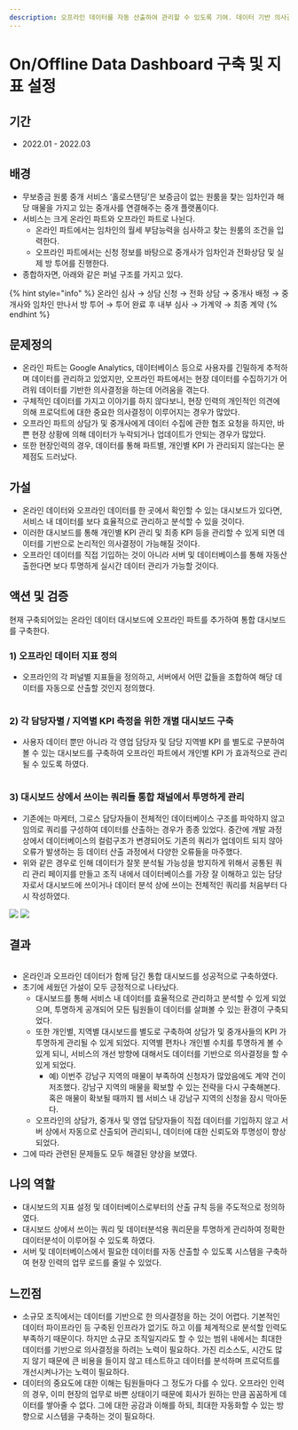 ```yaml
---
description: 오프라인 데이터를 자동 산출하여 관리할 수 있도록 기여. 데이터 기반 의사결정 환경을 구축
---
```


# On/Offline Data Dashboard 구축 및 지표 설정

## 기간

* 2022.01 - 2022.03

## 배경

* 무보증금 원룸 중개 서비스 ‘홀로스탠딩’은 보증금이 없는 원룸을 찾는 임차인과 해당 매물을 가지고 있는 중개사를 연결해주는 중개 플랫폼이다.
* 서비스는 크게 온라인 파트와 오프라인 파트로 나뉜다.
  * 온라인 파트에서는 임차인의 월세 부담능력을 심사하고 찾는 원룸의 조건을 입력한다.
  * 오프라인 파트에서는 신청 정보를 바탕으로 중개사가 임차인과 전화상담 및 실제 방 투어를 진행한다.
* 종합하자면, 아래와 같은 퍼널 구조를 가지고 있다.

{% hint style="info" %}
온라인 심사 → 상담 신청 → 전화 상담 → 중개사 배정 → 중개사와 임차인 만나서 방 투어 → 투어 완료 후 내부 심사 → 가계약 → 최종 계약
{% endhint %}

## 문제정의

* 온라인 파트는 Google Analytics, 데이터베이스 등으로 사용자를 긴밀하게 추적하며 데이터를 관리하고 있었지만, 오프라인 파트에서는 현장 데이터를 수집하기가 어려워 데이터를 기반한 의사결정을 하는데 어려움을 겪는다.&#x20;
* 구체적인 데이터를 가지고 이야기를 하지 않다보니, 현장 인력의 개인적인 의견에 의해 프로덕트에 대한 중요한 의사결정이 이루어지는 경우가 많았다.
* 오프라인 파트의 상담가 및 중개사에게 데이터 수집에 관한 협조 요청을 하지만, 바쁜 현장 상황에 의해 데이터가 누락되거나 업데이트가 안되는 경우가 많았다.
* 또한 현장인력의 경우, 데이터를 통해 파트별, 개인별 KPI 가 관리되지 않는다는 문제점도 드러났다.

## 가설

* 온라인 데이터와 오프라인 데이터를 한 곳에서 확인할 수 있는 대시보드가 있다면, 서비스 내 데이터를 보다 효율적으로 관리하고 분석할 수 있을 것이다.
* 이러한 대시보드를 통해 개인별 KPI 관리 및 최종 KPI 등을 관리할 수 있게 되면 데이터를 기반으로 논리적인 의사결정이 가능해질 것이다.
* 오프라인 데이터를 직접 기입하는 것이 아니라 서버 및 데이터베이스를 통해 자동산출한다면 보다 투명하게 실시간 데이터 관리가 가능할 것이다.

## 액션 및 검증

현재 구축되어있는 온라인 데이터 대시보드에 오프라인 파트를 추가하여 통합 대시보드를 구축한다.

### **1) 오프라인 데이터 지표 정의**

* 오프라인의 각 퍼널별 지표들을 정의하고, 서버에서 어떤 값들을 조합하여 해당 데이터를 자동으로 산출할 것인지 정의했다.

<figure><img src="../../.gitbook/assets/image (100).png" alt=""><figcaption></figcaption></figure>

### **2) 각 담당자별 / 지역별 KPI 측정을 위한 개별 대시보드 구축**

* 사용자 데이터 뿐만 아니라 각 영업 담당자 및 담당 지역별 KPI 를 별도로 구분하여 볼 수 있는 대시보드를 구축하여 오프라인 파트에서 개인별 KPI 가 효과적으로 관리될 수 있도록 하였다.

<figure><img src="../../.gitbook/assets/image (96).png" alt=""><figcaption></figcaption></figure>

### **3) 대시보드 상에서 쓰이는 쿼리들 통합 채널에서 투명하게 관리**

* 기존에는 마케터, 그로스 담당자들이 전체적인 데이터베이스 구조를 파악하지 않고 임의로 쿼리를 구성하여 데이터를 산출하는 경우가 종종 있었다. 중간에 개발 과정상에서 데이터베이스의 컬럼구조가 변경되어도 기존의 쿼리가 업데이트 되지 않아 오류가 발생하는 등 데이터 산출 과정에서 다양한 오류들을 마주했다.
* 위와 같은 경우로 인해 데이터가 잘못 분석될 가능성을 방지하게 위해서 공통된 쿼리 관리 페이지를 만들고 조직 내에서 데이터베이스를 가장 잘 이해하고 있는 담당자로서 대시보드에 쓰이거나 데이터 분석 상에 쓰이는 전체적인 쿼리를 처음부터 다시 작성하였다.

![](<../../.gitbook/assets/image (91).png>)  ![](<../../.gitbook/assets/image (1) (1).png>)

## 결과

<figure><img src="../../.gitbook/assets/image (10).png" alt=""><figcaption></figcaption></figure>

* 온라인과 오프라인 데이터가 함께 담긴 통합 대시보드를 성공적으로 구축하였다.
* 초기에 세웠던 가설이 모두 긍정적으로 나타났다.
  * 대시보드를 통해 서비스 내 데이터를 효율적으로 관리하고 분석할 수 있게 되었으며, 투명하게 공개되어 모든 팀원들이 데이터를 살펴볼 수 있는 환경이 구축되었다.
  * 또한 개인별, 지역별 대시보드를 별도로 구축하여 상담가 및 중개사들의 KPI 가 투명하게 관리될 수 있게 되었다. 지역별 편차나 개인별 수치를 투명하게 볼 수 있게 되니, 서비스의 개선 방향에 대해서도 데이터를 기반으로 의사결정을 할 수 있게 되었다.
    * 예) 이번주 강남구 지역의 매물이 부족하여 신청자가 많았음에도 계약 건이 저조했다. 강남구 지역의 매물을 확보할 수 있는 전략을 다시 구축해본다. 혹은 매물이 확보될 때까지 웹 서비스 내 강남구 지역의 신청을 잠시 막아둔다.
  * 오프라인의 상담가, 중개사 및 영업 담당자들이 직접 데이터를 기입하지 않고 서버 상에서 자동으로 산출되어 관리되니, 데이터에 대한 신뢰도와 투명성이 향상 되었다.
* 그에 따라 관련된 문제들도 모두 해결된 양상을 보였다.

## 나의 역할

* 대시보드의 지표 설정 및 데이터베이스로부터의 산출 규칙 등을 주도적으로 정의하였다.
* 대시보드 상에서 쓰이는 쿼리 및 데이터분석용 쿼리문을 투명하게 관리하여 정확한 데이터분석이 이루어질 수 있도록 하였다.
* 서버 및 데이터베이스에서 필요한 데이터를 자동 산출할 수 있도록 시스템을 구축하여 현장 인력의 업무 로드를 줄일 수 있었다.

## 느낀점

* 소규모 조직에서는 데이터를 기반으로 한 의사결정을 하는 것이 어렵다. 기본적인 데이터 파이프라인 등 구축된 인프라가 없기도 하고 이를 체계적으로 분석할 인력도 부족하기 때문이다. 하지만 소규모 조직일지라도 할 수 있는 범위 내에서는 최대한 데이터를 기반으로 의사결정을 하려는 노력이 필요하다. 가진 리소스도, 시간도 많지 않기 때문에 큰 비용을 들이지 않고 테스트하고 데이터를 분석하며 프로덕트를 개선시켜나가는 노력이 필요하다.
* 데이터의 중요도에 대한 이해는 팀원들마다 그 정도가 다를 수 있다. 오프라인 인력의 경우, 이미 현장의 업무로 바쁜 상태이기 때문에 회사가 원하는 만큼 꼼꼼하게 데이터를 쌓아줄 수 없다. 그에 대한 공감과 이해를 하되, 최대한 자동화할 수 있는 방향으로 시스템을 구축하는 것이 필요하다.
